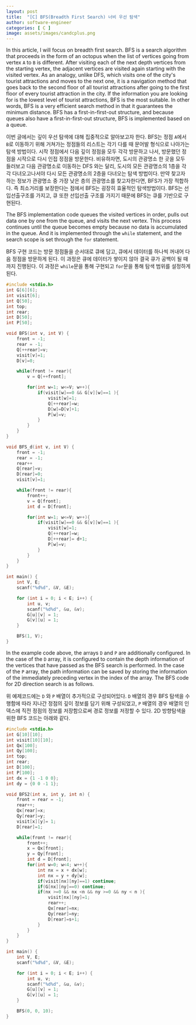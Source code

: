 ```yaml
---
layout: post
title:  "[C] BFS(Breadth First Search) 너비 우선 탐색"
author: software-engineer
categories: [ C ]
image: assets/images/candcplus.png
---
```



In this article, I will focus on breadth first search. BFS is a search algorithm that proceeds in the form of an octopus when the list of vertices going from vertex `A` to `B` is different. After visiting each of the next depth vertices from the starting vertex, the adjacent vertices are visited again starting with the visited vertex. As an analogy, unlike DFS, which visits one of the city's tourist attractions and moves to the next one, it is a navigation method that goes back to the second floor of all tourist attractions after going to the first floor of every tourist attraction in the city. If the information you are looking for is the lowest level of tourist attractions, BFS is the most suitable. In other words, BFS is a very efficient search method in that it guarantees the minimum distance. BFS has a first-in-first-out structure, and because queues also have a first-in-first-out structure, BFS is implemented based on a queue.


이번 글에서는 깊이 우선 탐색에 대해 집중적으로 알아보고자 한다. BFS는 정점 `A`에서 `B`로 이동하기 위해 거쳐가는 정점들의 리스트는 각기 다를 때 문어발 형식으로 나아가는 탐색 방법이다. 시작 정점에서 다음 깊이 정점을 모두 각각 방문하고 나서, 방문했던 정점을 시작으로 다시 인접 정점을 방문한다. 비유하자면, 도시의 관광명소 한 곳을 모두 들러보고 다음 관광명소로 이동하는 DFS 와는 달리, 도시의 모든 관광명소의 1층을 각각 다녀오고나서야 다시 모든 관광명소의 2층을 다녀오는 탐색 방법이다. 만약 찾고자 하는 정보가 관광명소 중 가장 낮은 층의 관광명소를 찾고자한다면, BFS가 가장 적합하다. 즉 최소거리를 보장한다는 점에서 BFS는 굉장히 효율적인 탐색방법이다. BFS는 선입선출구조를 가지고, 큐 또한 선입선출 구조를 가지기 때문에 BFS는 큐를 기반으로 구현된다. 


The BFS implementation code queues the visited vertices in order, pulls out data one by one from the queue, and visits the next vertex. This process continues until the queue becomes empty because no data is accumulated in the queue. And it is implemented through the `while` statement, and the search scope is set through the `for` statement.


BFS 구현 코드는 방문 정점들을 순서대로 큐에 담고, 큐에서 데이터를 하나씩 꺼내어 다음 정점을 방문하게 된다. 이 과정은 큐에 데이터가 쌓이지 않아 결국 큐가 공백이 될 때까지 진행된다. 이 과정은 `while`문을 통해 구현되고 `for`문을 통해 탐색 범위를 설정하게 된다. 



```c
#include <stdio.h>
int G[6][6];
int visit[6];			
int Q[50];
int top;
int rear; 
int D[50];
int P[50];

void BFS(int v, int V) {		
    front = -1;
    rear = -1;
    Q[++rear]=v;
    visit[v]=1;
    D[v]=0;

    while(front != rear){
        v = Q[++front];

        for(int w=1; w<=V; w++){
            if(visit[w]==0 && G[v][w]==1 ){
                visit[w]=1;
                Q[++rear]=w;
                D[w]=D[v]+1;
                P[w]=v;
            }
        }
    }
}

void BFS_d(int v, int V) {		
    front = -1;
    rear = -1;
    rear++
    Q[rear]=v;
    D[rear]=0;
    visit[v]=1;    

    while(front != rear){
        front++;
        v = Q[front];
        int d = D[front];

        for(int w=1; w<=V; w++){
            if(visit[w]==0 && G[v][w]==1 ){
                visit[w]=1;
                Q[++rear]=w;
                D[++rear]= d+1;
                P[w]=v;
            }
        }
    }
}

int main() {	
    int V, E;
	scanf("%d%d", &V, &E);

	for (int i = 0; i < E; i++) {
		int u, v;
		scanf("%d%d", &u, &v);
		G[u][v] = 1;
		G[v][u] = 1;
	}

	BFS(1, V);
}
```


In the example code above, the arrays `D` and `P` are additionally configured. In the case of the `D` array, it is configured to contain the depth information of the vertices that have passed as the BFS search is performed. In the case of the `P` array, the path information can be saved by storing the information of the immediately preceding vertex in the index of the array. The BFS code for 2D direction search is as follows.


위 예제코드에는 `D` 와 `P` 배열이 추가적으로 구성되어있다. `D` 배열의 경우 BFS 탐색을 수행함에 따라 지나간 정점의 깊이 정보를 담기 위해 구성되었고, `P` 배열의 경우 배열의 인덱스에 직전 정점의 정보를 저장함으로써 경로 정보를 저정할 수 있다. 2D 방향탐색을 위한 BFS 코드는 아래와 같다. 


```c
#include <stdio.h>
int G[10][10];
int visit[10][10];			
int Qx[100];
int Qy[100];
int top;
int rear; 
int D[100];
int P[100];
int dx = {1 -1 0 0};
int dy = {0 0 -1 1};

void BFS2(int x, int y, int n) {		
    front = rear = -1;
    rear++;
    Qx[rear]=x;
    Qy[rear]=y;
    visit[x][y]= 1;
    D[rear]=1;

    while(front != rear){
        front++;
        x = Qx[front];
        y = Qy[front];
        int d = D[front];
        for(int w=0; w<4; w++){
            int nx = x + dx[w];
            int nx = y + dy[w];
            if(visit[nx][ny]==1) continue;
            if(G[nx][ny]==0) continue;
            if(nx >=0 && nx <n && ny >=0 && ny < n ){
                visit[nx][ny]=1;
                rear++;
                Qx[rear]=nx;
                Qy[rear]=ny;
                D[rear]=s+1;
            }
        }
    } 
}

int main() {	
    int V, E;
	scanf("%d%d", &V, &E);

	for (int i = 0; i < E; i++) {
		int u, v;
		scanf("%d%d", &u, &v);
		G[u][v] = 1;
		G[v][u] = 1;
	}

	BFS(0, 0, 10);
}
```